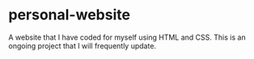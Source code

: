# personal-website
A website that I have coded for myself using HTML and CSS. This is an ongoing project that I will frequently update.
